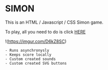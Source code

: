 # **SIMON**

This is an HTML / Javascript / CSS Simon game.

To play, all you need to do is click [HERE](https://stulldude.github.io/Simon/)

!(https://imgur.com/D6kZ8SC)

    - Runs asynchronysly
    - Keeps score locally
    - Custom created sounds
    - Custom created SVG buttons


